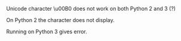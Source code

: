 Unicode character \u00B0 does not work on both Python 2 and 3 (?)

On Python 2 the character does not display.

Running on Python 3 gives error.
